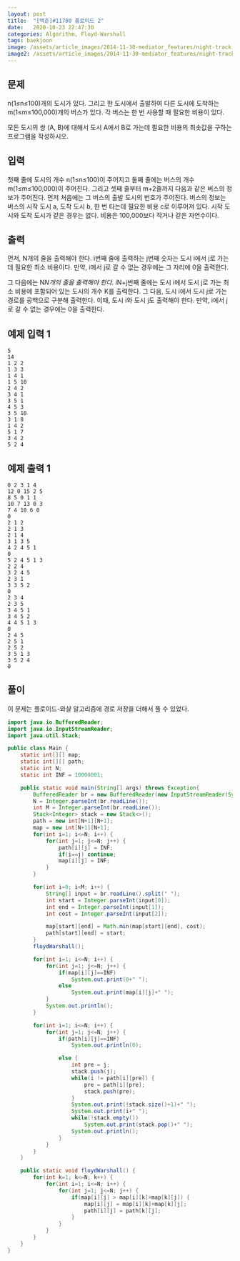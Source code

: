 ```yaml
---
layout: post
title:  "[백준]#11780 플로이드 2"
date:   2020-10-23 22:47:30
categories: Algorithm, Floyd-Warshall
tags: baekjoon
image: /assets/article_images/2014-11-30-mediator_features/night-track.JPG
image2: /assets/article_images/2014-11-30-mediator_features/night-track-mobile.JPG
---
```


문제
--------------------

n(1≤n≤100)개의 도시가 있다. 그리고 한 도시에서 출발하여 다른 도시에 도착하는 m(1≤m≤100,000)개의 버스가 있다. 각 버스는 한 번 사용할 때 필요한 비용이 있다.

모든 도시의 쌍 (A, B)에 대해서 도시 A에서 B로 가는데 필요한 비용의 최솟값을 구하는 프로그램을 작성하시오.

입력
---------------------------

첫째 줄에 도시의 개수 n(1≤n≤100)이 주어지고 둘째 줄에는 버스의 개수 m(1≤m≤100,000)이 주어진다. 그리고 셋째 줄부터 m+2줄까지 다음과 같은 버스의 정보가 주어진다. 먼저 처음에는 그 버스의 출발 도시의 번호가 주어진다. 버스의 정보는 버스의 시작 도시 a, 도착 도시 b, 한 번 타는데 필요한 비용 c로 이루어져 있다. 시작 도시와 도착 도시가 같은 경우는 없다. 비용은 100,000보다 작거나 같은 자연수이다.

출력
----------------

먼저, N개의 줄을 출력해야 한다. i번째 줄에 출력하는 j번째 숫자는 도시 i에서 j로 가는데 필요한 최소 비용이다. 만약, i에서 j로 갈 수 없는 경우에는 그 자리에 0을 출력한다.

그 다음에는 N*N개의 줄을 출력해야 한다. i*N+j번째 줄에는 도시 i에서 도시 j로 가는 최소 비용에 포함되어 있는 도시의 개수 K를 출력한다. 그 다음, 도시 i에서 도시 j로 가는 경로를 공백으로 구분해 출력한다. 이때, 도시 i와 도시 j도 출력해야 한다. 만약, i에서 j로 갈 수 없는 경우에는 0을 출력한다.

예제 입력 1 
----------------------

```
5
14
1 2 2
1 3 3
1 4 1
1 5 10
2 4 2
3 4 1
3 5 1
4 5 3
3 5 10
3 1 8
1 4 2
5 1 7
3 4 2
5 2 4
```

예제 출력 1 
------------------------

```
0 2 3 1 4 
12 0 15 2 5 
8 5 0 1 1 
10 7 13 0 3 
7 4 10 6 0 
0
2 1 2 
2 1 3 
2 1 4 
3 1 3 5 
4 2 4 5 1 
0
5 2 4 5 1 3 
2 2 4 
3 2 4 5 
2 3 1 
3 3 5 2 
0
2 3 4 
2 3 5 
3 4 5 1 
3 4 5 2 
4 4 5 1 3 
0
2 4 5 
2 5 1 
2 5 2 
3 5 1 3 
3 5 2 4 
0
```

풀이
--------------------------

이 문제는 플로이드-와샬 알고리즘에 경로 저장을 더해서 풀 수 있었다.

```java
import java.io.BufferedReader;
import java.io.InputStreamReader;
import java.util.Stack;

public class Main {
    static int[][] map;
    static int[][] path;
    static int N;
    static int INF = 10000001;

    public static void main(String[] args) throws Exception{
        BufferedReader br = new BufferedReader(new InputStreamReader(System.in));
        N = Integer.parseInt(br.readLine());
        int M = Integer.parseInt(br.readLine());
        Stack<Integer> stack = new Stack<>();
        path = new int[N+1][N+1];
        map = new int[N+1][N+1];
        for(int i=1; i<=N; i++) {
            for(int j=1; j<=N; j++) {
                path[i][j] = INF;
                if(i==j) continue;
                map[i][j] = INF;
            }
        }

        for(int i=0; i<M; i++) {
            String[] input = br.readLine().split(" ");
            int start = Integer.parseInt(input[0]);
            int end = Integer.parseInt(input[1]);
            int cost = Integer.parseInt(input[2]);

            map[start][end] = Math.min(map[start][end], cost);
            path[start][end] = start;
        }
        floydWarshall();

        for(int i=1; i<=N; i++) {
            for(int j=1; j<=N; j++) {
                if(map[i][j]==INF)
                    System.out.print(0+" ");
                else
                    System.out.print(map[i][j]+" ");
            }
            System.out.println();
        }

        for(int i=1; i<=N; i++) {
            for(int j=1; j<=N; j++) {
                if(path[i][j]==INF)
                    System.out.println(0);

                else {
                    int pre = j;
                    stack.push(j);
                    while(i != path[i][pre]) {
                        pre = path[i][pre];
                        stack.push(pre);
                    }
                    System.out.print((stack.size()+1)+" ");
                    System.out.print(i+" ");
                    while(!stack.empty())
                        System.out.print(stack.pop()+" ");
                    System.out.println();
                }
            }
        }
    }

    public static void floydWarshall() {
        for(int k=1; k<=N; k++) {
            for(int i=1; i<=N; i++) {
                for(int j=1; j<=N; j++) {
                    if(map[i][j] > map[i][k]+map[k][j]) {
                        map[i][j] = map[i][k]+map[k][j];
                        path[i][j] = path[k][j];
                    }
                }
            }
        }
    }
}
```
